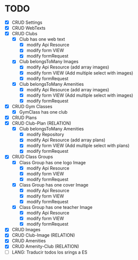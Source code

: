 # TODO

- [x] CRUD Settings 
- [x] CRUD WebTexts 
- [x] CRUD Clubs 
    - [x] Club has one web text 
        - [x] modify Api Resource
        - [x] modify form VIEW
        - [x] modify formRequest
    - [x] Club belongsToMany Images 
        - [x] modify Api Resource (add array images)
        - [x] modify form VIEW (Add multiple select with images)
        - [x] modify formRequest
    - [x] Club belongsToMany Amenities 
        - [x] modify Api Resource (add array images)
        - [x] modify form VIEW (Add multiple select with images)
        - [x] modify formRequest
- [x] CRUD Gym Classes 
    - [x] GymClass has one club
- [x] CRUD Plans 
- [x] CRUD Club-Plan (RELATION) 
    - [x] Club belongsToMany Amenities 
        - [x] modify Repository
        - [x] modify Api Resource (add array plans)
        - [x] modify form VIEW (Add multiple select with plans)
        - [x] modify formRequest
- [x] CRUD Class Groups 
    - [x] Class Group has one logo Image 
        - [x] modify Api Resource
        - [x] modify form VIEW
        - [x] modify formRequest
    - [x] Class Group has one cover Image 
        - [x] modify Api Resource
        - [x] modify form VIEW
        - [x] modify formRequest
    - [x] Class Group has one teacher Image 
        - [x] modify Api Resource
        - [x] modify form VIEW
        - [x] modify formRequest
- [x] CRUD Images 
- [x] CRUD Club-Image (RELATION) 
- [x] CRUD Amenities 
- [x] CRUD Amenity-Club (RELATION) 
- [ ] LANG: Traducir todos los srings a ES
